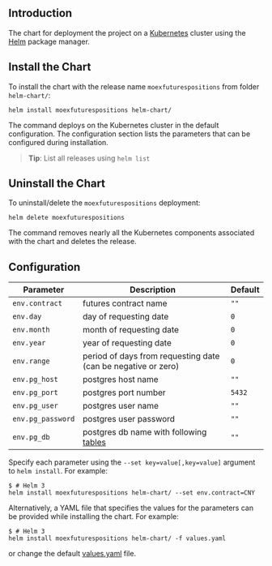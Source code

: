 ## Introduction

The chart for deployment the project on a [Kubernetes](http://kubernetes.io) cluster using 
the [Helm](https://helm.sh) package manager.

## Install the Chart

To install the chart with the release name `moexfuturespositions` from folder `helm-chart/`:

```console
helm install moexfuturespositions helm-chart/
```

The command deploys on the Kubernetes cluster in the default configuration. The configuration section lists 
the parameters that can be configured during installation.

> **Tip**: List all releases using `helm list`

## Uninstall the Chart

To uninstall/delete the `moexfuturespositions` deployment:

```console
helm delete moexfuturespositions
```

The command removes nearly all the Kubernetes components associated with the chart and deletes the release.

## Configuration
| Parameter                                    | Description                                                                                                               | Default |
|----------------------------------------------|---------------------------------------------------------------------------------------------------------------------------|---------|
| `env.contract`                               | futures contract name                                                                                                     | `""`    |
| `env.day`                                    | day of requesting date                                                                                                    | `0`     |
| `env.month`                                  | month of requesting date                                                                                                  | `0`     |
| `env.year`                                   | year of requesting date                                                                                                   | `0`     |
| `env.range`                                  | period of days from requesting date (can be negative or zero)                                                             | `0`     |
| `env.pg_host`                                | postgres host name                                                                                                        | `""`    |
| `env.pg_port`                                | postgres port number                                                                                                      | `5432`  |
| `env.pg_user`                                | postgres user name                                                                                                        | `""`    |
| `env.pg_password`                            | postgres user password                                                                                                    | `""`    |
| `env.pg_db`                                  | postgres db name with following [tables](https://github.com/EIDiamond/moex_futures_positions/blob/main/create_tables.sql) | `""`    |

Specify each parameter using the `--set key=value[,key=value]` argument to `helm install`. For example:

```console
$ # Helm 3
helm install moexfuturespositions helm-chart/ --set env.contract=CNY
```

Alternatively, a YAML file that specifies the values for the parameters can be
provided while installing the chart. For example:

```console
$ # Helm 3
helm install moexfuturespositions helm-chart/ -f values.yaml
```

or change the default [values.yaml](values.yaml) file. 
